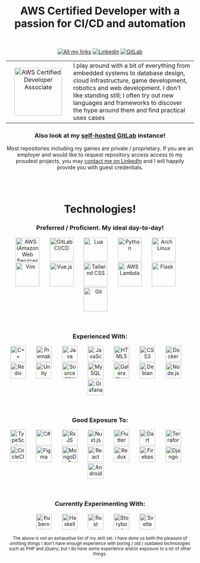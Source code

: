 <h1 align="center">AWS Certified Developer with a passion for CI/CD and automation</h1>
<br/>

<p align="center">
<span float="left" align="center">
<a href="https://links.xavier.lol/"><img alt="All my links" src="https://raw.github.com/xaviergmail/xaviergmail/master/icons/allmylinks.svg"/></a>
</span>
<span float="left" align="center">
    <a href="https://linkedin.com/in/xavier-bergeron/"><img alt="Linkedin"src="https://raw.github.com/xaviergmail/xaviergmail/master/icons/linkedin.svg"/></a>
</span>
<span float="left" align="center">
    <a href="https://csigit.csiservers.com/xavier/"><img alt="GitLab"src="https://raw.github.com/xaviergmail/xaviergmail/master/icons/gitlab-badge.svg"/></a>
</span>
</p>

<!-- Oh god please no don't make me use a table to lay things out. Flexbox markdown when? -->
<table outline="false">
<tr>
    <td width="156px" valign="center" align="center">
        <a href="https://www.youracclaim.com/badges/dbbd5f6f-c02e-4b2e-8663-d870c7bffe9c/"><img width="128px" height="128px"" alt="AWS Certified Developer Associate" src="https://raw.github.com/xaviergmail/xaviergmail/master/icons/aws-cda.png"/></a>
    </td>
    <td>
        I play around with a bit of everything from embedded systems to database design, cloud infrastructure, game development, robotics and web development. I don't like standing still; I often try out new languages and frameworks to discover the hype around them and find practical uses cases
    </td>
</tr>
</table>

<h3 align="center">Also look at my <a href="https://csigit.csiservers.com/xavier">self-hosted GitLab</a> instance!</h3>

<p align="center">
Most repositories including my games are private / proprietary. If you are an employer and would like to request repository access access to my proudest projects, you may <a href="https://www.linkedin.com/in/xavier-bergeron/">contact me on LinkedIn</a> and I will happily provide you with guest credentials.
</p>
<br/> <br/>

<h1 align="center">Technologies!</h1>

<h3 align="center">Preferred / Proficient. My ideal day-to-day!</h3>
<p align="center" float="left">
<img alt="AWS (Amazon Web Services)" width="64px" height="64px" src="https://raw.github.com/xaviergmail/xaviergmail/master/icons/aws.svg"> &nbsp; &nbsp; &nbsp;
<img alt="GitLab CI/CD"  width="64px" height="64px" src="https://raw.github.com/xaviergmail/xaviergmail/master/icons/gitlab.svg"> &nbsp; &nbsp; &nbsp;
<img alt="Lua" width="64px" height="64px" src="https://raw.github.com/xaviergmail/xaviergmail/master/icons/lua.svg"> &nbsp; &nbsp; &nbsp;
<img alt="Python" width="64px" height="64px" src="https://raw.github.com/xaviergmail/xaviergmail/master/icons/python.svg"> &nbsp; &nbsp; &nbsp;
<img alt="Arch Linux" width="64px" height="64px" src="https://raw.github.com/xaviergmail/xaviergmail/master/icons/archlinux.svg"> &nbsp; &nbsp; &nbsp;
<img alt="Vim" width="64px" height="64px" src="https://raw.github.com/xaviergmail/xaviergmail/master/icons/vim.svg"> &nbsp; &nbsp; &nbsp;
<img alt="Vue.js" width="64px" height="64px" src="https://raw.github.com/xaviergmail/xaviergmail/master/icons/vue.svg"> &nbsp; &nbsp; &nbsp;
<img alt="Tailwind CSS" width="64px" height="64px" src="https://raw.github.com/xaviergmail/xaviergmail/master/icons/tailwindcss.svg"> &nbsp; &nbsp; &nbsp;
<img alt="AWS Lambda" width="64px" height="64px" src="https://raw.github.com/xaviergmail/xaviergmail/master/icons/awslambda.svg"> &nbsp; &nbsp; &nbsp;
<img alt="Flask" width="64px" height="64px" src="https://raw.github.com/xaviergmail/xaviergmail/master/icons/flask.svg"> &nbsp; &nbsp; &nbsp;
<img alt="Git" width="64px" height="64px" src="https://raw.github.com/xaviergmail/xaviergmail/master/icons/git.svg"> &nbsp; &nbsp; &nbsp;
<br/>
</p>

<br/>
<h3 align="center">Experienced With:</h3>
<p align="center" float="left">
<img alt="C++" width="42px" height="42px" src="https://raw.github.com/xaviergmail/xaviergmail/master/icons/c.svg"> &nbsp; &nbsp; &nbsp;
<img alt="Premake" width="42px" height="42px" src="https://raw.github.com/xaviergmail/xaviergmail/master/icons/premake-logo.png"> &nbsp; &nbsp; &nbsp;
<img alt="Java" width="42px" height="42px" src="https://raw.github.com/xaviergmail/xaviergmail/master/icons/java.svg"> &nbsp; &nbsp; &nbsp;
<img alt="JavaScript" width="42px" height="42px" src="https://raw.github.com/xaviergmail/xaviergmail/master/icons/javascript.svg"> &nbsp; &nbsp; &nbsp;
<img alt="HTML5" width="42px" height="42px" src="https://raw.github.com/xaviergmail/xaviergmail/master/icons/html5.svg"> &nbsp; &nbsp; &nbsp;
<img alt="CSS3" width="42px" height="42px" src="https://raw.github.com/xaviergmail/xaviergmail/master/icons/css3.svg"> &nbsp; &nbsp; &nbsp;
<img alt="Docker" width="42px" height="42px" src="https://raw.github.com/xaviergmail/xaviergmail/master/icons/docker.svg"> &nbsp; &nbsp; &nbsp;
<img alt="Redis" width="42px" height="42px" src="https://raw.github.com/xaviergmail/xaviergmail/master/icons/redis.svg"> &nbsp; &nbsp; &nbsp;
<img alt="Unity" width="42px" height="42px" src="https://raw.github.com/xaviergmail/xaviergmail/master/icons/unity.svg"> &nbsp; &nbsp; &nbsp;
<img alt="Source SDK (Half-Life 2)" width="42px" height="42px" src="https://raw.github.com/xaviergmail/xaviergmail/master/icons/sourcesdk.svg"> &nbsp; &nbsp; &nbsp;
<img alt="MySQL" width="42px" height="42px" src="https://raw.github.com/xaviergmail/xaviergmail/master/icons/mysql.svg"> &nbsp; &nbsp; &nbsp;
<img alt="Galera Cluster" width="42px" height="42px" src="https://raw.github.com/xaviergmail/xaviergmail/master/icons/galera.png"> &nbsp; &nbsp; &nbsp;
<!-- Meh, this is more of a headache than anything <img alt="Percona" width="42px" height="42px" src="https://raw.github.com/xaviergmail/xaviergmail/master/icons/percona.svg"> &nbsp; &nbsp; &nbsp; -->
<img alt="Debian" width="42px" height="42px" src="https://raw.github.com/xaviergmail/xaviergmail/master/icons/debian.svg"> &nbsp; &nbsp; &nbsp;
<img alt="Node.js" width="42px" height="42px" src="https://raw.github.com/xaviergmail/xaviergmail/master/icons/nodejs.svg"> &nbsp; &nbsp; &nbsp;
<img alt="Grafana" width="42px" height="42px" src="https://raw.github.com/xaviergmail/xaviergmail/master/icons/grafana.svg"> &nbsp; &nbsp; &nbsp;
</p>

<br/>
<h3 align="center">Good Exposure To:</h3>
<p align="center">
<img alt="TypeScript" width="42px" height="42px" src="https://raw.github.com/xaviergmail/xaviergmail/master/icons/typescript.svg"> &nbsp; &nbsp; &nbsp;
<img alt="C#" width="42px" height="42px" src="https://raw.github.com/xaviergmail/xaviergmail/master/icons/csharp.svg"> &nbsp; &nbsp; &nbsp;
<img alt="RxJS" width="42px" height="42px" src="https://raw.github.com/xaviergmail/xaviergmail/master/icons/rxjs.svg"> &nbsp; &nbsp; &nbsp;
<img alt="Nuxt.js" width="42px" height="42px" src="https://raw.github.com/xaviergmail/xaviergmail/master/icons/nuxt.svg"> &nbsp; &nbsp; &nbsp;
<img alt="Flutter" width="42px" height="42px" src="https://raw.github.com/xaviergmail/xaviergmail/master/icons/flutter.svg"> &nbsp; &nbsp; &nbsp;
<img alt="Dart" width="42px" height="42px" src="https://raw.github.com/xaviergmail/xaviergmail/master/icons/dart.svg"> &nbsp; &nbsp; &nbsp;
<img alt="Terraform" width="42px" height="42px" src="https://raw.github.com/xaviergmail/xaviergmail/master/icons/terraform.svg"> &nbsp; &nbsp; &nbsp;
<img alt="CircleCI" width="42px" height="42px" src="https://raw.github.com/xaviergmail/xaviergmail/master/icons/circleci.svg"> &nbsp; &nbsp; &nbsp;
<img alt="Figma" width="42px" height="42px" src="https://raw.github.com/xaviergmail/xaviergmail/master/icons/figma.svg"> &nbsp; &nbsp; &nbsp;
<img alt="MongoDB" width="42px" height="42px" src="https://raw.github.com/xaviergmail/xaviergmail/master/icons/mongo.svg"> &nbsp; &nbsp; &nbsp;
<img alt="React" width="42px" height="42px" src="https://raw.github.com/xaviergmail/xaviergmail/master/icons/react.svg"> &nbsp; &nbsp; &nbsp;
<img alt="Redux" width="42px" height="42px" src="https://raw.github.com/xaviergmail/xaviergmail/master/icons/redux.svg"> &nbsp; &nbsp; &nbsp;
<img alt="Firebase" width="42px" height="42px" src="https://raw.github.com/xaviergmail/xaviergmail/master/icons/firebase.svg"> &nbsp; &nbsp; &nbsp;
<img alt="Django" width="42px" height="42px" src="https://raw.github.com/xaviergmail/xaviergmail/master/icons/django.svg"> &nbsp; &nbsp; &nbsp;
<img alt="Android" width="42px" height="42px" src="https://raw.github.com/xaviergmail/xaviergmail/master/icons/android.svg"> &nbsp; &nbsp; &nbsp;
</p>

<br/>
<h3 align="center">Currently Experimenting With:</h3>
<p align="center">
<img alt="Kubernetes" width="42px" height="42px" src="https://raw.github.com/xaviergmail/xaviergmail/master/icons/kubernetes.svg"> &nbsp; &nbsp; &nbsp;
<img alt="Haskell" width="42px" height="42px" src="https://raw.github.com/xaviergmail/xaviergmail/master/icons/haskell.svg"> &nbsp; &nbsp; &nbsp;
<img alt="Rust" width="42px" height="42px" src="https://raw.github.com/xaviergmail/xaviergmail/master/icons/rust.svg"> &nbsp; &nbsp; &nbsp;
<img alt="Storybook" width="42px" height="42px" src="https://raw.github.com/xaviergmail/xaviergmail/master/icons/storybook.svg"> &nbsp; &nbsp; &nbsp;
<img alt="Svelte" width="42px" height="42px" src="https://raw.github.com/xaviergmail/xaviergmail/master/icons/svelte.svg"> &nbsp; &nbsp; &nbsp;
</p>

<p align="center"><sub>The above is not an exhaustive list of my skill set. I have done us both the pleasure of omitting things I don't have enough experience with  boring / old / outdated technologies such as PHP and jQuery, but I do have some experience and/or exposure to a lot of other things.</sub></p>
<br/><br/>
